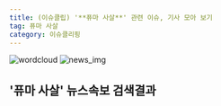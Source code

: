 ```yaml
---
title: (이슈클립) '**퓨마 사살**' 관련 이슈, 기사 모아 보기
tag: 퓨마 사살
category: 이슈클리핑
---
```

![wordcloud](https://s3.ap-northeast-2.amazonaws.com/lyrics101-wordcloud/2018-09-19-1537320022.png)
![news_img](https://user-images.githubusercontent.com/42597476/44507050-1206f400-a6e4-11e8-8d98-7ffbfebb353f.png)
## **'**퓨마 사살**'** 뉴스속보 검색결과

